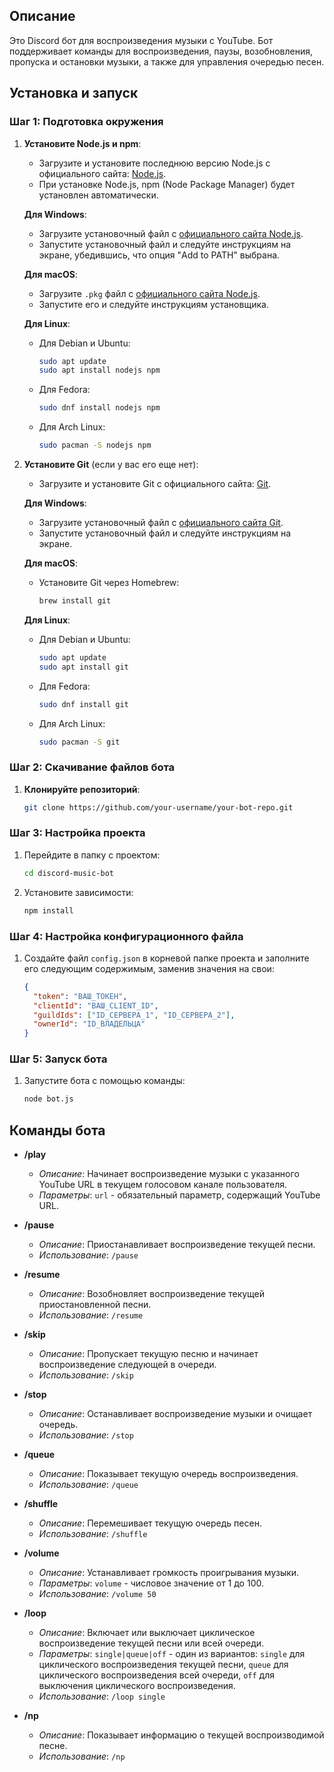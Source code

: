 
## Описание

Это Discord бот для воспроизведения музыки с YouTube. Бот поддерживает команды для воспроизведения, паузы, возобновления, пропуска и остановки музыки, а также для управления очередью песен.

## Установка и запуск

### Шаг 1: Подготовка окружения

1. **Установите Node.js и npm**:
   - Загрузите и установите последнюю версию Node.js с официального сайта: [Node.js](https://nodejs.org/).
   - При установке Node.js, npm (Node Package Manager) будет установлен автоматически.

   **Для Windows**:
   - Загрузите установочный файл с [официального сайта Node.js](https://nodejs.org/).
   - Запустите установочный файл и следуйте инструкциям на экране, убедившись, что опция "Add to PATH" выбрана.

   **Для macOS**:
   - Загрузите `.pkg` файл с [официального сайта Node.js](https://nodejs.org/).
   - Запустите его и следуйте инструкциям установщика.

   **Для Linux**:
   - Для Debian и Ubuntu:
     ```bash
     sudo apt update
     sudo apt install nodejs npm
     ```
   - Для Fedora:
     ```bash
     sudo dnf install nodejs npm
     ```
   - Для Arch Linux:
     ```bash
     sudo pacman -S nodejs npm
     ```

2. **Установите Git** (если у вас его еще нет):
   - Загрузите и установите Git с официального сайта: [Git](https://git-scm.com/).

   **Для Windows**:
   - Загрузите установочный файл с [официального сайта Git](https://git-scm.com/).
   - Запустите установочный файл и следуйте инструкциям на экране.

   **Для macOS**:
   - Установите Git через Homebrew:
     ```bash
     brew install git
     ```

   **Для Linux**:
   - Для Debian и Ubuntu:
     ```bash
     sudo apt update
     sudo apt install git
     ```
   - Для Fedora:
     ```bash
     sudo dnf install git
     ```
   - Для Arch Linux:
     ```bash
     sudo pacman -S git
     ```

### Шаг 2: Скачивание файлов бота

1. **Клонируйте репозиторий**:
   ```bash
   git clone https://github.com/your-username/your-bot-repo.git

### Шаг 3: Настройка проекта

1. Перейдите в папку с проектом:
   ```bash
   cd discord-music-bot
2. Установите зависимости:
   ```bash
   npm install

### Шаг 4: Настройка конфигурационного файла

1. Создайте файл `config.json` в корневой папке проекта и заполните его следующим содержимым, заменив значения на свои:

   ```json
   {
     "token": "ВАШ_ТОКЕН",
     "clientId": "ВАШ_CLIENT_ID",
     "guildIds": ["ID_СЕРВЕРА_1", "ID_СЕРВЕРА_2"],
     "ownerId": "ID_ВЛАДЕЛЬЦА"
   }
   
### Шаг 5: Запуск бота

1. Запустите бота с помощью команды:
   ```bash
   node bot.js
   
## Команды бота

- **/play**
  - *Описание*: Начинает воспроизведение музыки с указанного YouTube URL в текущем голосовом канале пользователя.
  - *Параметры*: `url` - обязательный параметр, содержащий YouTube URL.

- **/pause**
  - *Описание*: Приостанавливает воспроизведение текущей песни.
  - *Использование*: `/pause`

- **/resume**
  - *Описание*: Возобновляет воспроизведение текущей приостановленной песни.
  - *Использование*: `/resume`

- **/skip**
  - *Описание*: Пропускает текущую песню и начинает воспроизведение следующей в очереди.
  - *Использование*: `/skip`

- **/stop**
  - *Описание*: Останавливает воспроизведение музыки и очищает очередь.
  - *Использование*: `/stop`

- **/queue**
  - *Описание*: Показывает текущую очередь воспроизведения.
  - *Использование*: `/queue`

- **/shuffle**
  - *Описание*: Перемешивает текущую очередь песен.
  - *Использование*: `/shuffle`

- **/volume**
  - *Описание*: Устанавливает громкость проигрывания музыки.
  - *Параметры*: `volume` - числовое значение от 1 до 100.
  - *Использование*: `/volume 50`

- **/loop**
  - *Описание*: Включает или выключает циклическое воспроизведение текущей песни или всей очереди.
  - *Параметры*: `single|queue|off` - один из вариантов: `single` для циклического воспроизведения текущей песни, `queue` для циклического воспроизведения всей очереди, `off` для выключения циклического воспроизведения.
  - *Использование*: `/loop single`

- **/np**
  - *Описание*: Показывает информацию о текущей воспроизводимой песне.
  - *Использование*: `/np`
